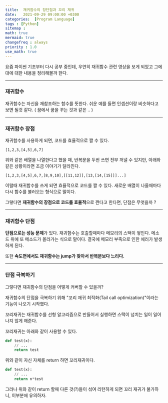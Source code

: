 ```yaml
---
title:  재귀함수의 장단점과 꼬리 재귀
date:   2021-09-29 09:00:00 +0300
categories:  [Program Language]
tags : [Python]
sitemap :
math: true
mermaid: true
changefreq : always
priority : 1.0
use_math: true
---
```


요즘 파이썬 기초부터 다시 공부 중인데, 우연히 재귀함수 관련 영상을 보게 되었고 그에 대에 대한 내용을 정리해볼까 한다. 

----------

### 재귀함수  

재귀함수는 자신을 재참조하는 함수를 뜻한다. 쉬운 예를 들면 인셉션이랑 비슷하다고 보면 될것 같다. ( 꿈에서 꿈을 꾸는 것과 같은 .. )

----------

### 재귀함수 장점  

재귀함수를 사용하게 되면, 코드를 효율적으로 짤 수 있다.

```
[1,2,3,[4,5],6,7]
```

위와 같은 배열을 나열한다고 했을 때, 반복문을 두번 쓰면 전부 꺼낼 수 있지만, 아래와 같은 상황이라면 조금 이야기가 달라진다.

```
[1,2,3,[4,5],6,7,[8,9,10],[[11,12]],[13,[14,[15]]]...]
```

이럴때 재귀함수를 쓰게 되면 효율적으로 코드를 짤 수 있다. 새로운 배열이 나올때마다 다시 함수를 불러오는 형식으로 말이다.  

그렇다면 **재귀함수의 장점으로 코드를 효율적**으로 짠다고 한다면, 단점은 무엇을까 ? 

----------

### 재귀함수 단점  

**단점으로는 성능 문제**가 있다. 재귀함수는 호출할때마다 메모리의 스택이 쌓인다. 메소드 위에 또 메소드가 올라가는 식으로 말이다. 결국에 메모리 부족으로 인한 에러가 발생하게 된다. 

또한 **속도면에서도 재귀함수는 jump가 잦아서 반복문보다 느리다.** 


----------


### 단점 극복하기  

그렇다면 재귀함수의 단점을 어떻게 커버할 수 있을까?  

재귀함수의 단점을 극복하기 위해 "꼬리 재귀 최적화(Tail call optimization)"이라는 기능이 나오기 시작했다.

꼬리재귀는 재귀함수를 선형 알고리즘으로 만들어서 실행하면 스택이 넘치는 일이 일어나지 않게 해준다.  

꼬리재귀는 아래와 같이 사용할 수 있다.


```python 
def test(x):
    // ... 
    return test
```

위와 같이 자신 자체를 return 하면 꼬리재귀이다.

```python
def test(x):
    // ... 
    return n*test
```

그러나 위와 같이 return 할때 다른 것(?)들이 섞여 리턴하게 되면 꼬리 재귀가 불가하니, 이부분에 유의하자. 